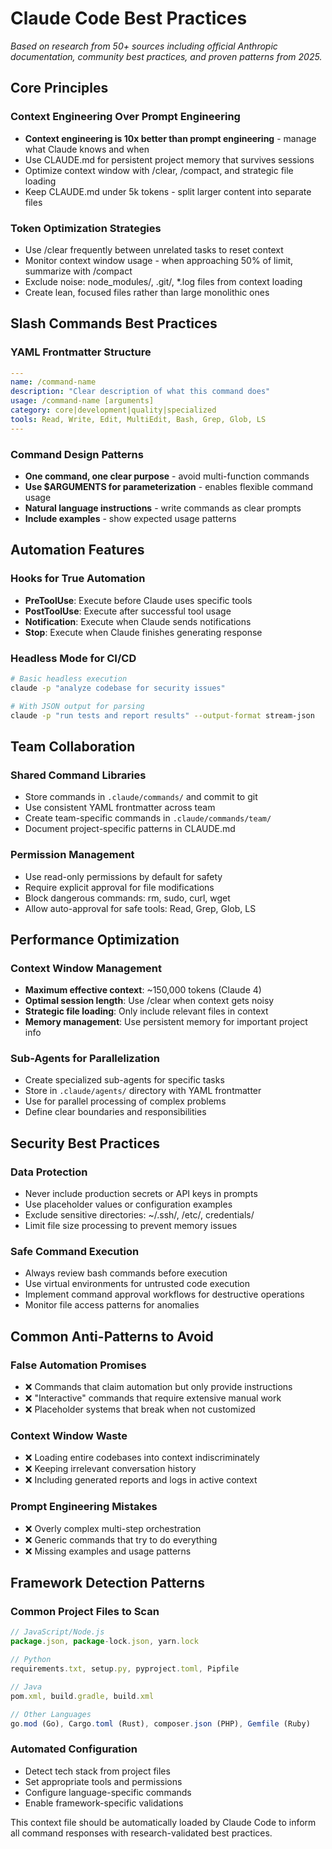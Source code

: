 # Claude Code Best Practices

*Based on research from 50+ sources including official Anthropic documentation, community best practices, and proven patterns from 2025.*

## Core Principles

### Context Engineering Over Prompt Engineering
- **Context engineering is 10x better than prompt engineering** - manage what Claude knows and when
- Use CLAUDE.md for persistent project memory that survives sessions
- Optimize context window with /clear, /compact, and strategic file loading
- Keep CLAUDE.md under 5k tokens - split larger content into separate files

### Token Optimization Strategies
- Use /clear frequently between unrelated tasks to reset context
- Monitor context window usage - when approaching 50% of limit, summarize with /compact
- Exclude noise: node_modules/, .git/, *.log files from context loading
- Create lean, focused files rather than large monolithic ones

## Slash Commands Best Practices

### YAML Frontmatter Structure
```yaml
---
name: /command-name
description: "Clear description of what this command does"
usage: /command-name [arguments]
category: core|development|quality|specialized
tools: Read, Write, Edit, MultiEdit, Bash, Grep, Glob, LS
---
```

### Command Design Patterns
- **One command, one clear purpose** - avoid multi-function commands
- **Use $ARGUMENTS for parameterization** - enables flexible command usage
- **Natural language instructions** - write commands as clear prompts
- **Include examples** - show expected usage patterns

## Automation Features

### Hooks for True Automation
- **PreToolUse**: Execute before Claude uses specific tools
- **PostToolUse**: Execute after successful tool usage
- **Notification**: Execute when Claude sends notifications
- **Stop**: Execute when Claude finishes generating response

### Headless Mode for CI/CD
```bash
# Basic headless execution
claude -p "analyze codebase for security issues"

# With JSON output for parsing
claude -p "run tests and report results" --output-format stream-json
```

## Team Collaboration

### Shared Command Libraries
- Store commands in `.claude/commands/` and commit to git
- Use consistent YAML frontmatter across team
- Create team-specific commands in `.claude/commands/team/`
- Document project-specific patterns in CLAUDE.md

### Permission Management
- Use read-only permissions by default for safety
- Require explicit approval for file modifications
- Block dangerous commands: rm, sudo, curl, wget
- Allow auto-approval for safe tools: Read, Grep, Glob, LS

## Performance Optimization

### Context Window Management
- **Maximum effective context**: ~150,000 tokens (Claude 4)
- **Optimal session length**: Use /clear when context gets noisy
- **Strategic file loading**: Only include relevant files in context
- **Memory management**: Use persistent memory for important project info

### Sub-Agents for Parallelization
- Create specialized sub-agents for specific tasks
- Store in `.claude/agents/` directory with YAML frontmatter
- Use for parallel processing of complex problems
- Define clear boundaries and responsibilities

## Security Best Practices

### Data Protection
- Never include production secrets or API keys in prompts
- Use placeholder values or configuration examples
- Exclude sensitive directories: ~/.ssh/, /etc/, credentials/
- Limit file size processing to prevent memory issues

### Safe Command Execution
- Always review bash commands before execution
- Use virtual environments for untrusted code execution
- Implement command approval workflows for destructive operations
- Monitor file access patterns for anomalies

## Common Anti-Patterns to Avoid

### False Automation Promises
- ❌ Commands that claim automation but only provide instructions
- ❌ "Interactive" commands that require extensive manual work
- ❌ Placeholder systems that break when not customized

### Context Window Waste
- ❌ Loading entire codebases into context indiscriminately
- ❌ Keeping irrelevant conversation history
- ❌ Including generated reports and logs in active context

### Prompt Engineering Mistakes
- ❌ Overly complex multi-step orchestration
- ❌ Generic commands that try to do everything
- ❌ Missing examples and usage patterns

## Framework Detection Patterns

### Common Project Files to Scan
```javascript
// JavaScript/Node.js
package.json, package-lock.json, yarn.lock

// Python  
requirements.txt, setup.py, pyproject.toml, Pipfile

// Java
pom.xml, build.gradle, build.xml

// Other Languages
go.mod (Go), Cargo.toml (Rust), composer.json (PHP), Gemfile (Ruby)
```

### Automated Configuration
- Detect tech stack from project files
- Set appropriate tools and permissions
- Configure language-specific commands
- Enable framework-specific validations

This context file should be automatically loaded by Claude Code to inform all command responses with research-validated best practices.